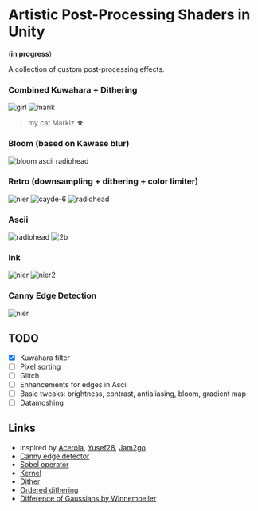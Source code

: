 ﻿# Artistic Post-Processing Shaders in Unity

(**in progress**)

A collection of custom post-processing effects.

### Combined Kuwahara + Dithering
![girl](Results/kuwahara_dither_girl.png)
![marik](Results/marik.png)
> my cat Markiz ⬆️

### Bloom (based on Kawase blur)
![bloom ascii radiohead](Results/ascii_bloom_radiohead.png)

### Retro (downsampling + dithering + color limiter)
![nier](Results/retro_nier.png)
![cayde-6](Results/retro_cayde6.png) ![radiohead](Results/retro_radiohead.png)

### Ascii
![radiohead](Results/ascii_radiohead.png)
![2b](Results/ascii_2b.png)

### Ink
![nier](Results/ink_nier.png)
![nier2](Results/ink_nier2.png)

### Canny Edge Detection
![nier](Results/ed_nier.png)

## TODO
- [x] Kuwahara filter
- [ ] Pixel sorting
- [ ] Glitch
- [ ] Enhancements for edges in Ascii
- [ ] Basic tweaks: brightness, contrast, antialiasing, bloom, gradient map
- [ ] Datamoshing

## Links
- inspired by [Acerola](https://www.youtube.com/@Acerola_t), [Yusef28](https://www.youtube.com/@Yusef28), [Jam2go](https://www.youtube.com/@Jam2go/videos)
- [Canny edge detector](https://en.wikipedia.org/wiki/Canny_edge_detector)
- [Sobel operator](https://en.wikipedia.org/wiki/Sobel_operator)
- [Kernel](https://en.wikipedia.org/wiki/Kernel_(image_processing))
- [Dither](https://en.wikipedia.org/wiki/Dither)
- [Ordered dithering](https://en.wikipedia.org/wiki/Ordered_dithering)
- [Difference of Gaussians by Winnemoeller](https://users.cs.northwestern.edu/~sco590/winnemoeller-cag2012.pdf)
